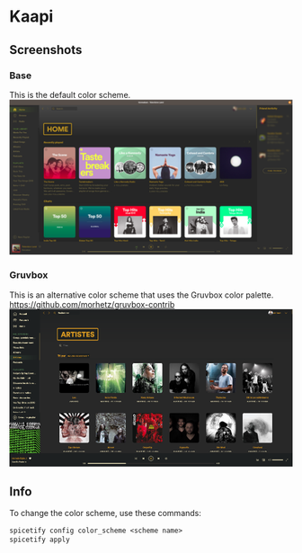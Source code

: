 # Kaapi
## Screenshots
### Base
This is the default color scheme.
![](home.png)
### Gruvbox
This is an alternative color scheme that uses the Gruvbox color palette. https://github.com/morhetz/gruvbox-contrib
![](Gruvbox.png)
## Info
To change the color scheme, use these commands:
```
spicetify config color_scheme <scheme name>
spicetify apply
```
